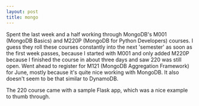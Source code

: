 ```yaml
---
layout: post
title: mongo
---
```


Spent the last week and a half working through MongoDB's M001 (MongoDB Basics) and M220P (MongoDB for Python Developers) courses. I guess they roll these courses constantly into the next 'semester' as soon as the first week passes, because I started with M001 and only added M220P because I finished the course in about three days and saw 220 was still open. Went ahead to register for M121 (MongoDB Aggregation Framework) for June, mostly because it's quite nice working with MongoDB. It also doesn't seem to be that similar to  DynamoDB.

The 220 course came with a sample Flask app, which was a nice example to thumb through. 
